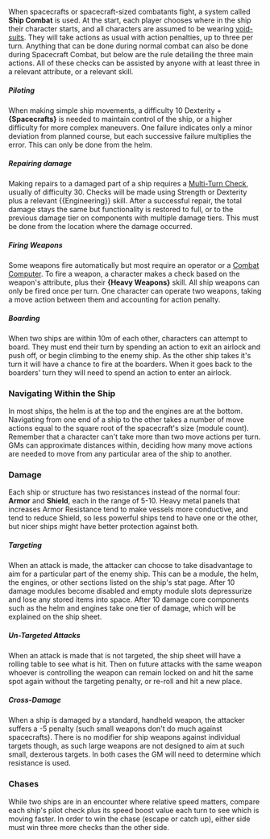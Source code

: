 When spacecrafts or spacecraft-sized combatants fight, a system called **Ship Combat** is used. At the start, each player chooses where in the ship their character starts, and all characters are assumed to be wearing [void-suits](Technology.md#Void-Suits). They will take actions as usual with action penalties, up to three per turn. Anything that can be done during normal combat can also be done during Spacecraft Combat, but below are the rule detailing the three main actions. All of these checks can be assisted by anyone with at least three in a relevant attribute, or a relevant skill.
##### Piloting
When making simple ship movements, a difficulty 10 Dexterity + **{Spacecrafts}** is needed to maintain control of the ship, or a higher difficulty for more complex maneuvers. One failure indicates only a minor deviation from planned course, but each successive failure multiplies the error. This can only be done from the helm. 
##### Repairing damage
Making repairs to a damaged part of a ship requires a [Multi-Turn Check](../Checks.md#Multi-Turn%20Checks), usually of difficulty 30. Checks will be made using Strength or Dexterity plus a relevant {{Engineering}} skill. After a successful repair, the total damage stays the same but functionality is restored to full, or to the previous damage tier on components with multiple damage tiers. This must be done from the location where the damage occurred. 
##### Firing Weapons
Some weapons fire automatically but most require an operator or a [Combat Computer](Modules.md#Combat%20Computer). To fire a weapon, a character makes a check based on the weapon's attribute, plus their **{Heavy Weapons}** skill. All ship weapons can only be fired once per turn. One character can operate two weapons, taking a move action between them and accounting for action penalty.
##### Boarding
When two ships are within 10m of each other, characters can attempt to board. They must end their turn by spending an action to exit an airlock and push off, or begin climbing to the enemy ship. As the other ship takes it's turn it will have a chance to fire at the boarders. When it goes back to the boarders' turn they will need to spend an action to enter an airlock. 
### Navigating Within the Ship
In most ships, the helm is at the top and the engines are at the bottom. Navigating from one end of a ship to the other takes a number of move actions equal to the square root of the spacecraft's size (module count). Remember that a character can't take more than two move actions per turn. GMs can approximate distances within, deciding how many move actions are needed to move from any particular area of the ship to another.
### Damage
Each ship or structure has two resistances instead of the normal four: **Armor** and **Shield**, each in the range of 5-10. Heavy metal panels that increases Armor Resistance tend to make vessels more conductive, and tend to reduce Shield, so less powerful ships tend to have one or the other, but nicer ships might have better protection against both.
##### Targeting
When an attack is made, the attacker can choose to take disadvantage to aim for a particular part of the enemy ship. This can be a module, the helm, the engines, or other sections listed on the ship's stat page.  After 10 damage modules become disabled and empty module slots depressurize and lose any stored items into space. After 10 damage core components such as the helm and engines take one tier of damage, which will be explained on the ship sheet.
##### Un-Targeted Attacks
When an attack is made that is not targeted, the ship sheet will have a rolling table to see what is hit. Then on future attacks with the same weapon whoever is controlling the weapon can remain locked on and hit the same spot again without the targeting penalty, or re-roll and hit a new place.
##### Cross-Damage
When a ship is damaged by a standard, handheld weapon, the attacker suffers a -5 penalty (such small weapons don't do much against spacecrafts). There is no modifier for ship weapons against individual targets though, as such large weapons are not designed to aim at such small, dexterous targets. In both cases the GM will need to determine which resistance is used.
### Chases
While two ships are in an encounter where relative speed matters, compare each ship's pilot check plus its speed boost value each turn to see which is moving faster. In order to win the chase (escape or catch up), either side must win three more checks than the other side.